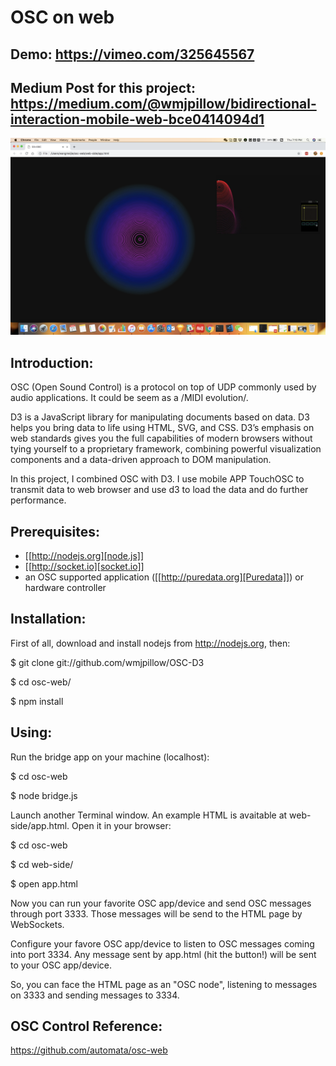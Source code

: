 # OSC on web 

Demo: https://vimeo.com/325645567
------

Medium Post for this project: https://medium.com/@wmjpillow/bidirectional-interaction-mobile-web-bce0414094d1
------

![ggplot2](screenshot.png)

Introduction:
------

OSC (Open Sound Control) is a protocol on top of UDP commonly used by
audio applications. It could be seem as a /MIDI evolution/. 

D3 is a JavaScript library for manipulating documents based on data. D3 helps you bring data to life using HTML, SVG, and CSS. D3’s emphasis on web standards gives you the full capabilities of modern browsers without tying yourself to a proprietary framework, combining powerful visualization components and a data-driven approach to DOM manipulation.

In this project, I combined OSC with D3. I use mobile APP TouchOSC to transmit data to web browser and use d3 to load the data and do further performance.


Prerequisites:
------

- [[http://nodejs.org][node.js]]
- [[http://socket.io][socket.io]]
- an OSC supported application ([[http://puredata.org][Puredata]]) or hardware controller


Installation:
------

First of all, download and install nodejs from http://nodejs.org, then:

$ git clone git://github.com/wmjpillow/OSC-D3

$ cd osc-web/

$ npm install


Using:
------

Run the bridge app on your machine (localhost):

$ cd osc-web

$ node bridge.js

Launch another Terminal window. An example HTML is avaitable at web-side/app.html. Open it in your browser:

$ cd osc-web

$ cd web-side/

$ open app.html

Now you can run your favorite OSC app/device and send OSC messages
through port 3333. Those messages will be send to the HTML page by
WebSockets.

Configure your favore OSC app/device to listen to OSC messages coming
into port 3334. Any message sent by app.html (hit the button!) will be
sent to your OSC app/device.

So, you can face the HTML page as an "OSC node", listening to messages
on 3333 and sending messages to 3334.


OSC Control Reference:
------
https://github.com/automata/osc-web
